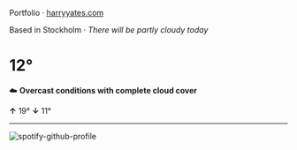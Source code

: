 Portfolio · [harryyates.com](https://harryyates.com)

<!-- WEATHER_START -->
Based in Stockholm · *There will be partly cloudy today*

# 12°
☁️ **Overcast conditions with complete cloud cover**

**↑** 19° **↓** 11°

---
<!-- WEATHER_END -->

<p align="left">
  <a>
    <img src="https://spotify-github-profile.kittinanx.com/api/view?uid=bigbello&cover_image=true&theme=natemoo-re&show_offline=true&background_color=121212&interchange=false&bar_color=53b14f&bar_color_cover=false" alt="spotify-github-profile">
  </a>
</p>